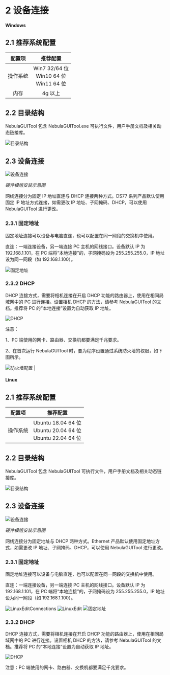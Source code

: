 # 2 设备连接<!-- {docsify-ignore-all} -->

<!-- tabs:start -->

#### **Windows**

## 2.1 推荐系统配置

| **配置项** |                 **推荐配置**                  |
| :--------: | :-------------------------------------------: |
|  操作系统  | Win7 32/64 位</br>Win10 64 位</br>Win11 64 位 |
|    内存    |                    4g 以上                    |

## 2.2 目录结构

NebulaGUITool 包含 NebulaGUITool.exe 可执行文件，用户手册文档及相关动态链接库。

![目录结构](pic/WindowsContents.png)

## 2.3 设备连接

![设备连接](pic/DeviceConnection.png)

_硬件模组安装示意图_

网线连接分为固定 IP 地址直连与 DHCP 连接两种方式。DS77 系列产品默认使用固定 IP 地址方式连接，如需更改 IP 地址、子网掩码、DHCP，可以使用 NebulaGUITool 进行更改。

### 2.3.1 固定地址

固定地址连接可以设备与电脑直连，也可以配置在同一网段的交换机中使用。

直连：一端连接设备，另一端连接 PC 主机的网线接口。设备默认 IP 为 192.168.1.101，在 PC 端将“本地连接”的，子网掩码设为 255.255.255.0，IP 地址设为同一网段（如 192.168.1.100）。

![固定地址](pic/WindowsStaticAddress.png)

### 2.3.2 DHCP

DHCP 连接方式，需要将相机连接在开启 DHCP 功能的路由器上，使用在相同局域网中的 PC 进行连接。设置相机 DHCP 的方法，请参考 NebulaGUITool 的文档。推荐将 PC 的“本地连接”设置为自动获取 IP 地址。

![DHCP](pic/WindowsDHCP.png)

注意：

1、PC 端使用的网卡、路由器、交换机都要满足千兆要求。

2、在首次运行 NebulaGUITool 时，要为程序设置通过系统防火墙的权限，如下图所示。

![防火墙配置](pic/WindowsFirewallSetting.png) |

#### **Linux**

## 2.1 推荐系统配置

| **配置项** |                           **推荐配置**                           |
| :--------: | :--------------------------------------------------------------: |
|  操作系统  | Ubuntu 18.04 64 位</br>Ubuntu 20.04 64 位</br>Ubuntu 22.04 64 位 |

## 2.2 目录结构

NebulaGUITool 包含 NebulaGUITool 可执行文件，用户手册文档及相关动态链接库。

![目录结构](pic/LinuxContents.png)

## 2.3 设备连接

![设备连接](pic/DeviceConnection.png)

_硬件模组安装示意图_

网线连接分为固定地址与 DHCP 两种方式。Ethernet 产品默认使用固定地址方式，如需更改 IP 地址、子网掩码、DHCP，可以使用 NebulaGUITool 进行更改。

### 2.3.1 固定地址

固定地址连接可以设备与电脑直连，也可以配置在同一网段的交换机中使用。

直连：一端连接设备，另一端连接 PC 主机的网线接口。设备默认 IP 为 192.168.1.101，在 PC 端将“本地连接”的，子网掩码设为 255.255.255.0，IP 地址设为同一网段（如 192.168.1.100）。

![LinuxEditConnections](pic/LinuxEditConnections.png)
![LinuxEdit](pic/LinuxEdit.png)
![固定地址](pic/LinuxStaticAddress.png)

### 2.3.2 DHCP

DHCP 连接方式，需要将相机连接在开启 DHCP 功能的路由器上，使用在相同局域网中的 PC 进行连接。设置相机 DHCP 的方法，请参考 NebulaGUITool 的文档。推荐将 PC 的“本地连接”设置为自动获取 IP 地址。

![DHCP](pic/LinuxDHCP.png)

注意：PC 端使用的网卡、路由器、交换机都要满足千兆要求。

<!-- tabs:end -->
